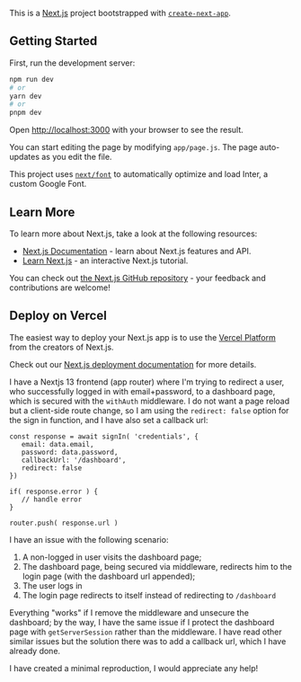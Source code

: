 This is a [Next.js](https://nextjs.org/) project bootstrapped with [`create-next-app`](https://github.com/vercel/next.js/tree/canary/packages/create-next-app).

## Getting Started

First, run the development server:

```bash
npm run dev
# or
yarn dev
# or
pnpm dev
```

Open [http://localhost:3000](http://localhost:3000) with your browser to see the result.

You can start editing the page by modifying `app/page.js`. The page auto-updates as you edit the file.

This project uses [`next/font`](https://nextjs.org/docs/basic-features/font-optimization) to automatically optimize and load Inter, a custom Google Font.

## Learn More

To learn more about Next.js, take a look at the following resources:

- [Next.js Documentation](https://nextjs.org/docs) - learn about Next.js features and API.
- [Learn Next.js](https://nextjs.org/learn) - an interactive Next.js tutorial.

You can check out [the Next.js GitHub repository](https://github.com/vercel/next.js/) - your feedback and contributions are welcome!

## Deploy on Vercel

The easiest way to deploy your Next.js app is to use the [Vercel Platform](https://vercel.com/new?utm_medium=default-template&filter=next.js&utm_source=create-next-app&utm_campaign=create-next-app-readme) from the creators of Next.js.

Check out our [Next.js deployment documentation](https://nextjs.org/docs/deployment) for more details.


I have a Nextjs 13 frontend (app router) where I'm trying to redirect a user, who successfully logged in with email+password, to a dashboard page, which is secured with the `withAuth` middleware. I do not want a page reload but a client-side route change, so I am using the `redirect: false` option for the sign in function, and I have also set a callback url:

```
const response = await signIn( 'credentials', {
   email: data.email,
   password: data.password,
   callbackUrl: '/dashboard',
   redirect: false 
})

if( response.error ) {
   // handle error
}

router.push( response.url )
```

I have an issue with the following scenario: 

1) A non-logged in user visits the dashboard page; 
2) The dashboard page, being secured via middleware, redirects him to the login page (with the dashboard url appended); 
3) The user logs in
4) The login page redirects to itself instead of redirecting to `/dashboard`

Everything "works" if I remove the middleware and unsecure the dashboard; by the way, I have the same issue if I protect the dashboard page with `getServerSession` rather than the middleware. I have read other similar issues but the solution there was to add a callback url, which I have already done. 

I have created a minimal reproduction, I would appreciate any help! 
